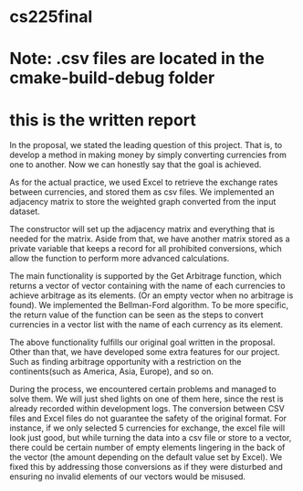 # cs225final
# Note: .csv files are located in the cmake-build-debug folder
# this is the written report

In the proposal, we stated the leading question of this project. That is, to develop a method in making money by simply converting currencies from one to another. Now we can honestly say that the goal is achieved.

As for the actual practice, we used Excel to retrieve the exchange rates between currencies, and stored them as csv files. We implemented an adjacency matrix to store the weighted graph converted from the input dataset. 

The constructor will set up the adjacency matrix and everything that is needed for the matrix. Aside from that, we have another matrix stored as a private variable that keeps a record for all prohibited conversions, which allow the function to perform more advanced calculations. 

The main functionality is supported by the Get Arbitrage function, which returns a vector of vector containing with the name of each currencies to achieve arbitrage as its elements. (Or an empty vector when no arbitrage is found). We implemented the Bellman-Ford algorithm. To be more specific, the return value of the function can be seen as the steps to convert currencies in a vector list with the name of each currency as its element.

The above functionality fulfills our original goal written in the proposal. Other than that, we have developed some extra features for our project. Such as finding arbitrage opportunity with a restriction on the continents(such as America, Asia, Europe), and so on.

During the process, we encountered certain problems and managed to solve them. We will just shed lights on one of them here, since the rest is already recorded within development logs. The conversion between CSV files and Excel files do not guarantee the safety of the original format. For instance, if we only selected 5 currencies for exchange, the excel file will look just good, but while turning the data into a csv file or store to a vector, there could be certain number of empty elements lingering in the back of the vector (the amount depending on the default value set by Excel). We fixed this by addressing those conversions as if they were disturbed and ensuring no invalid elements of our vectors would be misused.
